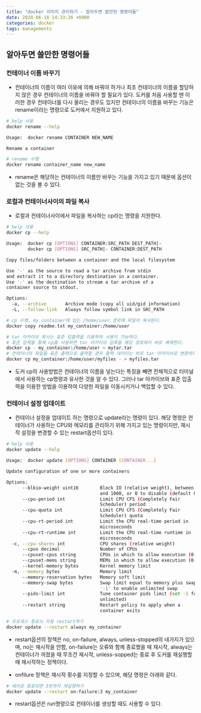 ```yaml
---
title: "docker 이미지 관리하기 - 알아두면 쓸만한 명령어들"
date: 2020-06-18 14:33:26 +0900
categories: docker
tags: managements
---
```


## 알아두면 쓸만한 명령어들

### 컨테이너 이름 바꾸기

- 컨테이너의 이름이 여러 이유에 의해 바꿔야 하거나 최초 컨테이너의 이름을 할당하지 않은 경우 컨테이너의 이름을 바꿔야 할 필요가 있다. 도커를 처음 사용할 땐 이러한 경우 컨테이너를 다시 올리는 경우도 있지만 컨테이너의 이름을 바꾸는 기능은 rename이라는 명령으로 도커에서 지원하고 있다.

```bash
# help 사용
docker rename --help

Usage:  docker rename CONTAINER NEW_NAME

Rename a container

# rename 수행
docker rename container_name new_name
```

- rename은 해당하는 컨테이너의 이름만 바꾸는 기능을 가지고 있기 때문에 옵션이 없는 것을 볼 수 있다.

### 로컬과 컨테이너사이의 파일 복사

- 로컬과 컨테이너사이에서 파일을 복사하는 cp라는 명령을 지원한다.

```bash
# help 사용
docker cp --help

Usage:  docker cp [OPTIONS] CONTAINER:SRC_PATH DEST_PATH|-
        docker cp [OPTIONS] SRC_PATH|- CONTAINER:DEST_PATH

Copy files/folders between a container and the local filesystem

Use '-' as the source to read a tar archive from stdin
and extract it to a directory destination in a container.
Use '-' as the destination to stream a tar archive of a
container source to stdout.

Options:
  -a, --archive       Archive mode (copy all uid/gid information)
  -L, --follow-link   Always follow symbol link in SRC_PATH

# cp 수행, my_container에 있는 /home/user 경로에 파일이 복사된다.
docker copy readme.txt my_container:/home/user

# tar 아카이브 복사는 표준 입출력을 이용하여 사용이 가능하다.
# 표준 입력을 통해 cp를 사용하면 tar 아카이브 압축을 해당 경로에서 바로 해제한다.
docker cp - my_container:/home/user < mytar.tar
# 컨테이너의 파일을 표준 출력으로 출력할 경우 출력 데이터는 바로 tar 아카이브로 변환하여 출력된다.
docker cp my_container:/home/user/myfiles - > myfiles.tar
```

- 도커 cp의 사용방법은 컨테이너의 이름을 넣는다는 특징을 빼면 전체적으로 터미널에서 사용하는 cp명령과 유사한 것을 알 수 있다. 그러나 tar 아카이브와 표준 입출력을 이용한 방법을 이용하여 다양한 파일을 이동시키거나 백업할 수 있다.

### 컨테이너 설정 업데이트

- 컨테이너 설정을 업데이트 하는 명령으로 update라는 명령이 있다. 해당 명령은 컨테이너가 사용하는 CPU와 메모리를 관리하기 위해 가지고 있는 명령이지만, 재시작 설정을 변경할 수 있는 restart옵션이 있다.

```bash
# help 사용
docker update --help

Usage:  docker update [OPTIONS] CONTAINER [CONTAINER...]

Update configuration of one or more containers

Options:
      --blkio-weight uint16        Block IO (relative weight), between 10
                                   and 1000, or 0 to disable (default 0)
      --cpu-period int             Limit CPU CFS (Completely Fair
                                   Scheduler) period
      --cpu-quota int              Limit CPU CFS (Completely Fair
                                   Scheduler) quota
      --cpu-rt-period int          Limit the CPU real-time period in
                                   microseconds
      --cpu-rt-runtime int         Limit the CPU real-time runtime in
                                   microseconds
  -c, --cpu-shares int             CPU shares (relative weight)
      --cpus decimal               Number of CPUs
      --cpuset-cpus string         CPUs in which to allow execution (0-3, 0,1)
      --cpuset-mems string         MEMs in which to allow execution (0-3, 0,1)
      --kernel-memory bytes        Kernel memory limit
  -m, --memory bytes               Memory limit
      --memory-reservation bytes   Memory soft limit
      --memory-swap bytes          Swap limit equal to memory plus swap:
                                   '-1' to enable unlimited swap
      --pids-limit int             Tune container pids limit (set -1 for
                                   unlimited)
      --restart string             Restart policy to apply when a
                                   container exits

# 프로세스 종료시 자동 restart하기
docker update --restart always my_container
```

- restart옵션의 정책은 no, on-failure, always, unless-stopped의 네가지가 있으며, no는 재시작을 안함, on-failure는 오류와 함께 종료했을 때 재시작, always는 컨테이너가 꺼졌을 때 무조건 재시작, unless-sopped는 종료 후 도커를 재실행할 때 재시작하는 정책이다.

- onfilure 정책은 재시작 횟수를 지정할 수 있으며, 해당 명령은 아래와 같다.

```bash
# 에러로 종료되면 3번까지 재실행하기
docker update --restart on-failure:3 my_container
```

- restart옵션은 run명령으로 컨테이너를 생성할 때도 사용할 수 있다.
